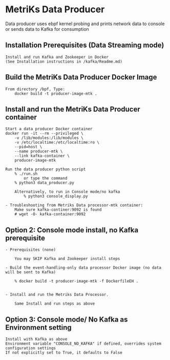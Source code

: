 # MetriKs Data Producer

Data producer uses ebpf kernel probing and prints network data to console or sends data to Kafka for consumption
 
## Installation Prerequisites (Data Streaming mode) 

    Install and run Kafka and Zookeeper in Docker 
    (See Installation instructions in /kafka/Readme.md) 

## Build the MetriKs Data Producer Docker Image
        
    From directory /bpf, Type:
        docker build -t producer-image-mtk .

## Install and run the MetriKs Data Producer container

    Start a data producer Docker container
    docker run -it --rm --privileged \
        -v /lib/modules:/lib/modules \
        -v /etc/localtime:/etc/localtime:ro \
        --pid=host \
        --name producer-mtk \
        --link kafka-container \
        producer-image-mtk

    Run the data producer python script
        % ./run.sh
            or type the command
        % python3 data_producer.py

        Alternatively, to run in Console mode/no kafka
            % python3 console_display.py    

    - Troubleshooting from Metriks Data processor-mtk container:
        Make sure kafka-continer:9092 is found 
        # wget -O- kafka-container:9092

## Option 2: Console mode install, no Kafka prerequisite

    - Prerequisites (none)

        You may SKIP Kafka and Zookeeper install steps

    - Build the event-handling-only data processor Docker image (no data will be sent to Kafka)

        % docker build -t producer-image-mtk -f DockerfileEH .


    - Install and run the Metriks Data Processor.

        Same Install and run steps as above 

## Option 3: Console mode/ No Kafka as Environment setting 
    
    Install with Kafka as above
    Environment variable "CONSOLE_NO_KAFKA" if defined, overrides system configuration settings
    If not explicitly set to True, it defaults to False
      

        

            
              